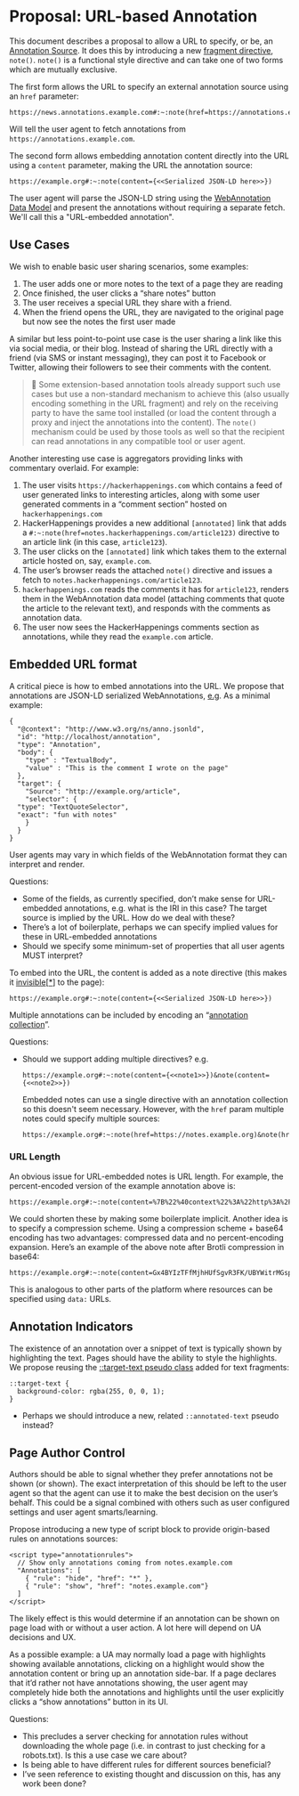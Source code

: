 # Proposal: URL-based Annotation

This document describes a proposal to allow a URL to specify, or be, an [Annotation Source](https://github.com/bokand/web-annotations#ideas--concepts). It does this by introducing a new [fragment directive](https://wicg.github.io/scroll-to-text-fragment/#the-fragment-directive), `note()`. `note()` is a functional style directive and can take one of two forms which are mutually exclusive.

The first form allows the URL to specify an external annotation source using an `href` parameter:

```
https://news.annotations.example.com#:~:note(href=https://annotations.example.com)
```

Will tell the user agent to fetch annotations from `https://annotations.example.com`.

The second form allows embedding annotation content directly into the URL using a `content` parameter, making the URL the annotation source:

```
https://example.org#:~:note(content={<<Serialized JSON-LD here>>})
```

The user agent will parse the JSON-LD string using the [WebAnnotation Data Model](https://www.w3.org/TR/annotation-model/) and present the annotations without requiring a separate fetch. We'll call this a "URL-embedded annotation".

## Use Cases
We wish to enable basic user sharing scenarios, some examples:

1. The user adds one or more notes to the text of a page they are reading
2. Once finished, the user clicks a “share notes” button
3. The user receives a special URL they share with a friend.
4. When the friend opens the URL, they are navigated to the original page but now see the notes the first user made

A similar but less point-to-point use case is the user sharing a link like this via social media, or their blog. Instead of sharing the URL directly with a friend (via SMS or instant messaging), they can post it to Facebook or Twitter, allowing their followers to see their comments with the content.

> 📝 Some extension-based annotation tools already support such use cases but use a non-standard mechanism to achieve this (also usually encoding something in the URL fragment) and rely on the receiving party to have the same tool installed (or load the content through a proxy and inject the annotations into the content). The `note()` mechanism could be used by those tools as well so that the recipient can read annotations in any compatible tool or user agent.

Another interesting use case is aggregators providing links with commentary overlaid. For example:

1. The user visits `https://hackerhappenings.com` which contains a feed of user generated links to interesting articles, along with some user generated comments in a  “comment section” hosted on `hackerhappenings.com`
2. HackerHappenings provides a new additional `[annotated]` link that adds a `#:~:note(href=notes.hackerhappenings.com/article123)` directive to an article link (in this case, `article123`). 
3. The user clicks on the `[annotated]` link which takes them to the external article hosted on, say, `example.com`.
4. The user’s browser reads the attached `note()` directive and issues a fetch to `notes.hackerhappenings.com/article123`.
5. `hackerhappenings.com` reads the comments it has for `article123`, renders them in the WebAnnotation data model (attaching comments that quote the article to the relevant text), and responds with the comments as annotation data.
6. The user now sees the HackerHappenings comments section as annotations, while they read the `example.com` article.

## Embedded URL format

A critical piece is how to embed annotations into the URL. We propose that annotations are JSON-LD serialized WebAnnotations, [e.g](https://www.w3.org/TR/annotation-model/#h-embedded-textual-body:~:text=EXAMPLE%205%3A%20Textual%20Body). As a minimal example:

```
{
  "@context": "http://www.w3.org/ns/anno.jsonld",
  "id": "http://localhost/annotation",
  "type": "Annotation",
  "body": {
    "type" : "TextualBody",
    "value" : "This is the comment I wrote on the page"
  },
  "target": {
    "Source": "http://example.org/article",
    "selector": {
  "type": "TextQuoteSelector",
  "exact": "fun with notes"
    }
  }
}
```

User agents may vary in which fields of the WebAnnotation format they can interpret and render.

Questions:

* Some of the fields, as currently specified, don’t make sense for URL-embedded annotations, e.g. what is the IRI in this case? The target source is implied by the URL. How do we deal with these?
* There’s a lot of boilerplate, perhaps we can specify implied values for these in URL-embedded annotations
* Should we specify some minimum-set of properties that all user agents MUST interpret?

To embed into the URL, the content is added as a note directive (this makes it [invisible](https://github.com/WICG/scroll-to-text-fragment#fragment-directive)[[*](http://crbug.com/1096983)] to the page):

```
https://example.org#:~:note(content={<<Serialized JSON-LD here>>})
```

Multiple annotations can be included by encoding an “[annotation collection](https://www.w3.org/TR/annotation-model/#annotation-collection)”. 

Questions:

* Should we support adding multiple directives? e.g.
  ```
  https://example.org#:~:note(content={<<note1>>})&note(content={<<note2>>})
  ```
  Embedded notes can use a single directive with an annotation collection so this doesn't seem necessary. However, with the `href` param multiple notes could specify multiple sources:
  ```
  https://example.org#:~:note(href=https://notes.example.org)&note(href=https://notes.personal.com)
  ```

### URL Length

An obvious issue for URL-embedded notes is URL length. For example, the percent-encoded version of the example annotation above is:

```
https://example.org#:~:note(content=%7B%22%40context%22%3A%22http%3A%2F%2Fwww.w3.org%2Fns%2Fanno.jsonld%22%2C%22id%22%3A%22http%3A%2F%2Flocalhost%2Fannotation%22%2C%22type%22%3A%22Annotation%22%2C%22body%22%3A%7B%22type%22%3A%22TextualBody%22%2C%22value%22%3A%22ThisisthecommentIwroteonthepage%22%7D%2C%22target%22%3A%7B%22Source%22%3A%22http%3A%2F%2Fexample.org%2Farticle%22%2C%22selector%22%3A%7B%22type%22%3A%22TextQuoteSelector%22%2C%22exact%22%3A%22funwithnotes%22%7D%7D%7D)
```

We could shorten these by making some boilerplate implicit. Another idea is to specify a compression scheme. Using a compression scheme + base64 encoding has two advantages: compressed data and no percent-encoding expansion. Here’s an example of the above note after Brotli compression in base64:

```
https://example.org#:~:note(content=Gx4BYIzTFfMjhHUfSgvR3FK/UBYWitrMGspgL/8w/sFtKKxZ+nQUvm3V2C/VFXh8gq/lbAZBs914jZfNjUIyi+M+ZjIYCl9sfZxzL0MM+mVzR++puMfnE36tAqsHEQV0HIm1AScfzr4J2ElWcbrlH7O0YylYlUWtWx8qrrbTlggfKlo6QQm0olA3NjyaSJvVVkrlFi84PgSTq6iY+2zPdG8xsqAa)
```

This is analogous to other parts of the platform where resources can be specified using `data:` URLs.

## Annotation Indicators

The existence of an annotation over a snippet of text is typically shown by highlighting the text. Pages should have the ability to style the highlights. We propose reusing the [::target-text pseudo class](https://developer.mozilla.org/en-US/docs/Web/CSS/::target-text) added for text fragments:

```
::target-text {
  background-color: rgba(255, 0, 0, 1);
}
```

* Perhaps we should introduce a new, related `::annotated-text` pseudo instead?

## Page Author Control

Authors should be able to signal whether they prefer annotations not be shown (or shown). The exact interpretation of this should be left to the user agent so that the agent can use it to make the best decision on the user’s behalf. This could be a signal combined with others such as user configured settings and user agent smarts/learning.

Propose introducing a new type of script block to provide origin-based rules on annotations sources:

```
<script type="annotationrules">
  // Show only annotations coming from notes.example.com
  "Annotations": [
    { "rule": "hide", "href": "*" },
    { "rule": "show", "href": "notes.example.com"}
  ]
</script>
```

The likely effect is this would determine if an annotation can be shown on page load with or without a user action. A lot here will depend on UA decisions and UX.

As a possible example: a UA may normally load a page with highlights showing available annotations, clicking on a highlight would show the annotation content or bring up an annotation side-bar. If a page declares that it’d rather not have annotations showing, the user agent may completely hide both the annotations and highlights until the user explicitly clicks a “show annotations” button in its UI.

Questions:

* This precludes a server checking for annotation rules without downloading the whole page (i.e. in contrast to just checking for a robots.txt). Is this a use case we care about?
* Is being able to have different rules for different sources beneficial?
* I’ve seen reference to existing thought and discussion on this, has any work been done?

